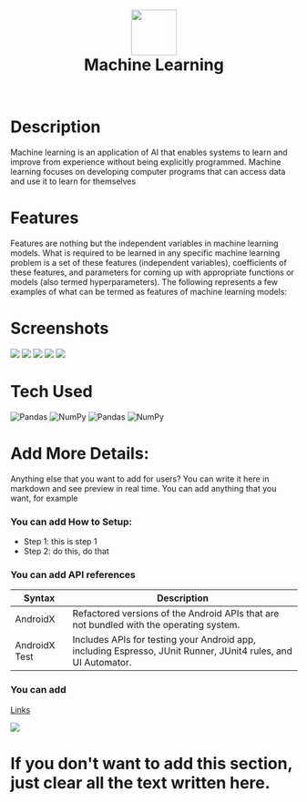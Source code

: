 <div align="center">
      <h1> <img src="https://www.google.com/imgres?imgurl=https%3A%2F%2Fwww.freecodecamp.org%2Fnews%2Fcontent%2Fimages%2F2022%2F08%2FA6125B75-DB79-4448-94C9-E6ABD3E0E3E9.jpeg&tbnid=996tOX8VP0QbtM&vet=12ahUKEwiamsTc3OWAAxWV7DgGHTAWC90QMygWegUIARCgAQ..i&imgrefurl=https%3A%2F%2Fwww.freecodecamp.org%2Fnews%2Fwhat-is-machine-learning-for-beginners%2F&docid=o9XRbHFzdrJ0eM&w=826&h=371&q=machine%20learning&ved=2ahUKEwiamsTc3OWAAxWV7DgGHTAWC90QMygWegUIARCgAQ" width="80px"><br/>Machine Learning</h1>
     </div>
<p align="center"> <a href="https://github.com/EmamulHossen" target="_blank"><img alt="" src="https://img.shields.io/badge/Website-EA4C89?style=normal&logo=dribbble&logoColor=white" style="vertical-align:center" /></a> <a href="https://twitter.com/home" target="_blank"><img alt="" src="https://img.shields.io/badge/Twitter-1DA1F2?style=normal&logo=twitter&logoColor=white" style="vertical-align:center" /></a> <a href="https://web.facebook.com/emamul.hossen.503" target="_blank"><img alt="" src="https://img.shields.io/badge/Facebook-1877F2?style=normal&logo=facebook&logoColor=white" style="vertical-align:center" /></a> <a href="https://www.linkedin.com/in/emamul-hossen-9a8ab1255/}" target="_blank"><img alt="" src="https://img.shields.io/badge/LinkedIn-0077B5?style=normal&logo=linkedin&logoColor=white" style="vertical-align:center" /></a> </p>

# Description
Machine learning is an application of AI that enables systems to learn and improve from experience without being explicitly programmed. Machine learning focuses on developing computer programs that can access data and use it to learn for themselves

# Features
Features are nothing but the independent variables in machine learning models. What is required to be learned in any specific machine learning problem is a set of these features (independent variables), coefficients of these features, and parameters for coming up with appropriate functions or models (also termed hyperparameters). The following represents a few examples of what can be termed as features of machine learning models:


# Screenshots
 <img src="#"> <img src="#"> <img src="#"> <img src="#"> <img src="#">
# Tech Used
 ![Pandas](https://img.shields.io/badge/pandas-%23150458.svg?style=for-the-badge&logo=pandas&logoColor=white) ![NumPy](https://img.shields.io/badge/numpy-%23013243.svg?style=for-the-badge&logo=numpy&logoColor=white) ![Pandas](https://img.shields.io/badge/pandas-%23150458.svg?style=for-the-badge&logo=pandas&logoColor=white) ![NumPy](https://img.shields.io/badge/numpy-%23013243.svg?style=for-the-badge&logo=numpy&logoColor=white)
      
# Add More Details:
Anything else that you want to add for users? You can write it here in markdown and see preview in real time. You can add anything that you want, for example

### You can add How to Setup:
- Step 1: this is step 1
- Step 2: do this, do that

### You can add API references
| Syntax | Description |
| ----------- | ----------- |
| AndroidX | Refactored versions of the Android APIs that are not bundled with the operating system. |
| AndroidX Test | Includes APIs for testing your Android app, including Espresso, JUnit Runner, JUnit4 rules, and UI Automator. |

### You can add 
[Links](https://itsvg.in)
 
![](https://img.shields.io/badge/IMAGES-4298B8.svg?style=for-the-badge&logoColor=white)
# If you don't want to add this section, just clear all the text written here.

      
<!-- </> with 💛 by readMD (https://readmd.itsvg.in) -->
    
